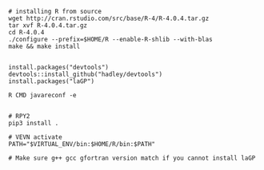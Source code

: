     # installing R from source 
    wget http://cran.rstudio.com/src/base/R-4/R-4.0.4.tar.gz
    tar xvf R-4.0.4.tar.gz
    cd R-4.0.4
    ./configure --prefix=$HOME/R --enable-R-shlib --with-blas
    make && make install


    install.packages("devtools")
    devtools::install_github("hadley/devtools")
    install.packages("laGP")

    R CMD javareconf -e


    # RPY2
    pip3 install .

    # VEVN activate
    PATH="$VIRTUAL_ENV/bin:$HOME/R/bin:$PATH"

    # Make sure g++ gcc gfortran version match if you cannot install laGP
    